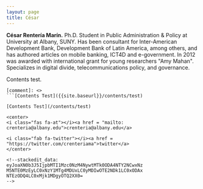 ```yaml
---
layout: page
title: César
---
```

<!-- ACADEMICONS-->
<link rel="stylesheet" href="https://use.fontawesome.com/releases/v5.6.3/css/all.css" integrity="sha384-UHRtZLI+pbxtHCWp1t77Bi1L4ZtiqrqD80Kn4Z8NTSRyMA2Fd33n5dQ8lWUE00s/" crossorigin="anonymous">

**César Rentería Marín.** Ph.D. Student in Public Administration & Policy at University at Albany, SUNY. Has been consultant for Inter-American Development Bank, Development Bank of Latin America, among others, and has authored articles on mobile banking, ICT4D and e-government. In 2012 was awarded with international grant for young researchers "Amy Mahan". Specializes in digital divide, telecommunications policy, and governance.


Contents test.

<!--p>xxx: <a href="{{site.baseurl}}/contents/test">test</a></p-->
```
[comment]: <> 
```[Contents Test]({{site.baseurl}}/contents/test)

[Contents Test](/contents/test)

<center>
<i class="fas fa-at"></i><a href = "mailto: crenteria@albany.edu">crenteria@albany.edu</a>

<i class="fab fa-twitter"></i><a href = "https://twitter.com/crenteriama">twitter</a>
</center>

<!--stackedit_data:
eyJoaXN0b3J5IjpbMTI1Mzc0NzM4NywtMTk0ODA4NTY2NCwxNz
M5NTE0MzEyLC0xNzY1MTg4MDUxLC0yMDIwOTE2NDk1LC0xODAx
NTEzODQ4LC0xMjk1MDgyOTQ2XX0=
-->